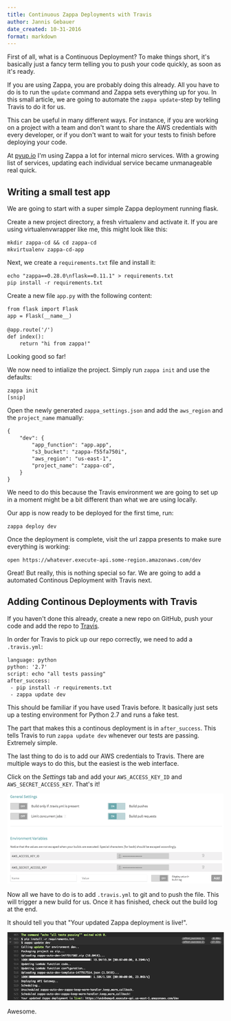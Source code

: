 ```yaml
---
title: Continuous Zappa Deployments with Travis
author: Jannis Gebauer
date_created: 10-31-2016
format: markdown
---
```


First of all, what is a Continuous Deployment? To make things short, it's basically just a fancy term telling you to push your code quickly, as soon as it's ready.

If you are using Zappa, you are probably doing this already. All you have to do is to run the `update` command and Zappa sets everything up for you. In this small article, we are going to automate the `zappa update`-step by telling Travis to do it for us. 

This can be useful in many different ways. For instance, if you are working on a project with a team and don't want to share the AWS credentials with every developer, or if you don't want to wait for your tests to finish before deploying your code.

At [pyup.io](https://pyup.io) I'm using Zappa a lot for internal micro services. With a growing list of services, updating each individual service became unmanageable real quick.

## Writing a small test app

We are going to start with a super simple Zappa deployment running flask.

Create a new project directory, a fresh virtualenv and activate it. If you are using virtualenvwrapper like me, this might look like this:

```
mkdir zappa-cd && cd zappa-cd
mkvirtualenv zappa-cd-app
```

Next, we create a `requirements.txt` file and install it:

```
echo "zappa==0.28.0\nflask==0.11.1" > requirements.txt
pip install -r requirements.txt
```

Create a new file `app.py` with the following content:

```
from flask import Flask
app = Flask(__name__)

@app.route('/')
def index():
    return "hi from zappa!"
```

Looking good so far!

We now need to intialize the project. Simply run `zappa init` and use the defaults:

```
zappa init
[snip]
```

Open the newly generated `zappa_settings.json` and add the `aws_region` and the `project_name` manually:

```
{
    "dev": {
        "app_function": "app.app",
        "s3_bucket": "zappa-f55fa750i",
        "aws_region": "us-east-1",
        "project_name": "zappa-cd",
    }
}
```

We need to do this because the Travis environment we are going to set up in a moment might be a bit different than what we are using locally.

Our app is now ready to be deployed for the first time, run:

```
zappa deploy dev
```

Once the deployment is complete, visit the url zappa presents to make sure everything is working:

```
open https://whatever.execute-api.some-region.amazonaws.com/dev
```

Great! But really, this is nothing special so far. We are going to add a automated Continous Deployment with Travis next.

## Adding Continous Deployments with Travis

If you haven't done this already, create a new repo on GitHub, push your code and add the repo to [Travis](https://travis-ci.org).

In order for Travis to pick up our repo correctly, we need to add a `.travis.yml`:

```
language: python
python: '2.7'
script: echo "all tests passing"
after_success:
 - pip install -r requirements.txt
 - zappa update dev
```

This should be familiar if you have used Travis before. It basically just sets up a testing environment for Python 2.7 and runs a fake test.

The part that makes this a continous deployment is in `after_success`. This tells Travis to run `zappa update dev` whenever our tests are passing. Extremely simple.

The last thing to do is to add our AWS credentials to Travis. There are multiple ways to do this, but the easiest is the web interface.

Click on the *Settings* tab and add your `AWS_ACCESS_KEY_ID` and `AWS_SECRET_ACCESS_KEY`. That's it!

![aws credentials](https://raw.githubusercontent.com/Miserlou/zappa-blog/master/images/travis_aws_credentials.png)

Now all we have to do is to add `.travis.yml` to git and to push the file. This will trigger a new build for us. Once it has finished, check out the build log at the end. 

It should tell you that "Your updated Zappa deployment is live!". 

![travis deployment](https://raw.githubusercontent.com/Miserlou/zappa-blog/master/images/travis_deployment.png)

Awesome.
